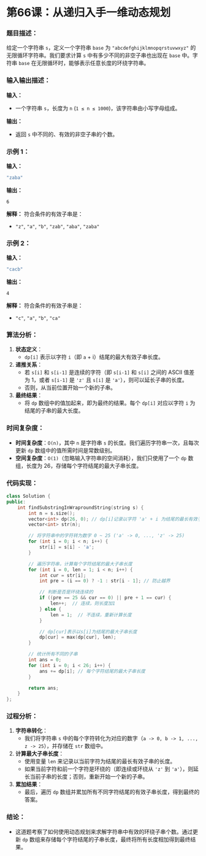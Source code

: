 # 第66课：从递归入手一维动态规划

### 题目描述：

给定一个字符串 `s`，定义一个字符串 `base` 为 `"abcdefghijklmnopqrstuvwxyz"` 的无限循环字符串。我们要求计算 `s` 中有多少不同的非空子串也出现在 `base` 中。字符串 `base` 在无限循环时，能够表示任意长度的环绕字符串。

### 输入输出描述：

**输入：**

- 一个字符串 `s`，长度为 `n` (`1 ≤ n ≤ 1000`)，该字符串由小写字母组成。

**输出：**

- 返回 `s` 中不同的、有效的非空子串的个数。

### 示例 1：

**输入：**

```cpp
"zaba"
```

**输出：**

```
6
```

**解释：** 符合条件的有效子串是：

- `"z"`, `"a"`, `"b"`, `"zab"`, `"aba"`, `"zaba"`

### 示例 2：

**输入：**

```cpp
"cacb"
```

**输出：**

```
4
```

**解释：** 符合条件的有效子串是：

- `"c"`, `"a"`, `"b"`, `"ca"`

### 算法分析：

1. **状态定义**：
   - `dp[i]` 表示以字符 `i`（即 `a` + i）结尾的最大有效子串长度。
2. **递推关系**：
   - 若 `s[i]` 和 `s[i-1]` 是连续的字符（即 `s[i-1]` 和 `s[i]` 之间的 ASCII 值差为 1，或者 `s[i-1]` 是 `'z'` 且 `s[i]` 是 `'a'`），则可以延长子串的长度。
   - 否则，从当前位置开始一个新的子串。
3. **最终结果**：
   - 将 `dp` 数组中的值加起来，即为最终的结果。每个 `dp[i]` 对应以字符 `i` 为结尾的子串的最大长度。

### 时间复杂度：

- **时间复杂度**：`O(n)`，其中 `n` 是字符串 `s` 的长度。我们遍历字符串一次，且每次更新 `dp` 数组中的值所需时间是常数级别。
- **空间复杂度**：`O(1)`（忽略输入字符串的空间消耗），我们只使用了一个 `dp` 数组，长度为 26，存储每个字符结尾的最大子串长度。

### 代码实现：

```cpp
class Solution {
public:
    int findSubstringInWraproundString(string s) {
        int n = s.size();
        vector<int> dp(26, 0); // dp[i]记录以字符 'a' + i 为结尾的最长有效子串长度
        vector<int> str(n);

        // 将字符串中的字符转为数字 0 ~ 25 ('a' -> 0, ..., 'z' -> 25)
        for (int i = 0; i < n; i++) {
            str[i] = s[i] - 'a';
        }

        // 遍历字符串，计算每个字符结尾的最大子串长度
        for (int i = 0, len = 1; i < n; i++) {
            int cur = str[i];
            int pre = (i == 0) ? -1 : str[i - 1]; // 防止越界

            // 判断是否是环绕连续的
            if ((pre == 25 && cur == 0) || pre + 1 == cur) {
                len++;  // 连续，则长度加1
            } else {
                len = 1;  // 不连续，重新计算长度
            }

            // dp[cur]表示以s[i]为结尾的最大子串长度
            dp[cur] = max(dp[cur], len);
        }

        // 统计所有不同的子串
        int ans = 0;
        for (int i = 0; i < 26; i++) {
            ans += dp[i]; // 每个字符结尾的最大子串长度
        }

        return ans;
    }
};
```

### 过程分析：

1. **字符串转化**：
   - 我们将字符串 `s` 中的每个字符转化为对应的数字（`a -> 0, b -> 1, ..., z -> 25`），并存储在 `str` 数组中。
2. **计算最大子串长度**：
   - 使用变量 `len` 来记录以当前字符为结尾的最长有效子串的长度。
   - 如果当前字符和前一个字符是环绕的（即连续或环绕从 `'z'` 到 `'a'`），则延长当前子串的长度；否则，重新开始一个新的子串。
3. **累加结果**：
   - 最后，遍历 `dp` 数组并累加所有不同字符结尾的有效子串长度，得到最终的答案。

### 结论：

- 这道题考察了如何使用动态规划来求解字符串中有效的环绕子串个数。通过更新 `dp` 数组来存储每个字符结尾的子串长度，最终将所有长度相加得到最终结果。

